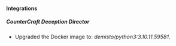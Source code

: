 #### Integrations
##### CounterCraft Deception Director
- Upgraded the Docker image to: *demisto/python3:3.10.11.59581*.

